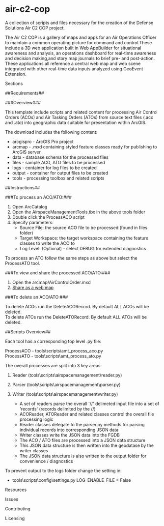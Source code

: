 # air-c2-cop
A collection of scripts and files necessary for the creation of the Defense Solutions Air C2 COP project.

The Air C2 COP is a gallery of maps and apps for an Air Operations Officer to maintain a common operating picture for command and control.These include a 3D web application built in Web AppBuilder for situational awareness and analysis, an operations dashboard for real-time awareness and decision making,and story map journals to brief pre- and post-action. These applications all reference a central web map and web scene integrated with other real-time data inputs analyzed using GeoEvent Extension.

Sections

##Requirements##

###Overview###

This template include scripts and related content for processing Air Control Orders (ACOs) and Air Tasking Orders (ATOs) from source text files (.aco and .ato) into geographic data suitable for presentation within ArcGIS.

The download includes the following content:

  + arcgispro - ArcGIS Pro project  
  + arcmap - .mxd containing styled feature classes ready for publishing to ArcGIS server  
  + data - database schema for the processed files  
  + files - sample ACO, ATO files to be processed  
  + logs - container for log files to be created  
  + output - container for output files to be created  
  + tools - processing toolbox and related scripts  


##Instructions##

###To process an ACO/ATO:###

1. Open ArcCatalog
2. Open the AirspaceManagementTools.tbx in the above tools folder
3. Double click the ProcessACO script
4. Specify parameters:  
    + Source File: the source ACO file to be processed (found in files folder)  
    + Target Workspace: the target workspace containing the feature classes to write the ACO to  
    + Log Level: (Optional) - select DEBUG for extended diagnostics  

To process an ATO follow the same steps as above but select the ProcessATO tool.

###To view and share the processed ACO/ATO:###

1. Open the arcmap/AirControlOrder.mxd
2. [Share as a web map](http://server.arcgis.com/en/server/latest/get-started/windows/tutorial-publishing-a-map-service.htm "Tutorial: Publishing a map service")

###To delete an ACO/ATO:###

To delete ACOs run the DeleteACORecord. By default ALL ACOs will be deleted.  
To delete ATOs run the DeleteATORecord. By default ALL ATOs will be deleted.  

##Scripts Overview##

Each tool has a corresponding top level .py file:

ProcessACO - tools\scripts\amt_process_aco.py  
ProcessATO - tools\scripts\amt_process_ato.py  

The overall processes are split into 3 key areas:

1. Reader (tools\scripts\airspacemanagement\reader.py)

2. Parser (tools\scripts\airspacemanagement\parser.py)

3. Writer (tools\scripts\airspacemanagement\writer.py)  
    + A set of readers parse the overall '//' delimeted input file into a set of 'records' (records delimited by the //)  
    + ACOReader, ATOReader and related classes control the overall file processing logic  
    + Reader classes delegate to the parser.py methods for parsing individual records into corresponding JSON data  
    + Writer classes write the JSON data into the FGDB  
    + The ACO / ATO files are processed into a JSON data structure  
    + This JSON data structure is then written into the geodatase by the writer classes  
    + The JSON data structure is also written to the output folder for convenience / diagnostics  

To prevent output to the logs folder change the setting in:

  + tools\scripts\config\settings.py   LOG_ENABLE_FILE = False

Resources

Issues

Contributing

Licensing

